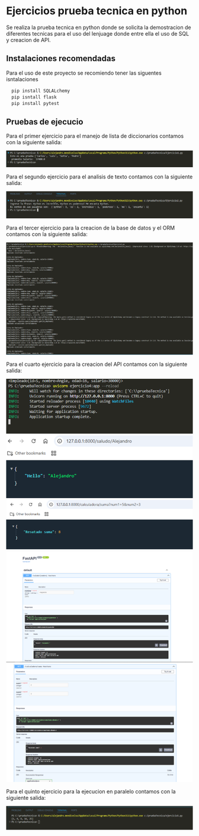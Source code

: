 
# Ejercicios prueba tecnica en python

Se realiza la prueba tecnica en python donde se solicita la demostracion de diferentes tecnicas para el uso del lenjuage donde entre ella el uso de SQL y creacion de API.




## Instalaciones recomendadas

Para el uso de este proyecto se recomiendo tener las siguentes isntalaciones

```bash
  pip install SQLALchemy
  pip isntall flask
  pip install pytest
```
    
## Pruebas de ejecucio

Para el primer ejercicio para el manejo de lista de diccionarios contamos con la siguiente salida:

![App Screenshot](Pruebas/Ejercicio1.png)

Para el segundo ejercicio para el analisis de texto contamos con la siguiente salida:

![App Screenshot](Pruebas/Ejercicio2.png)

Para el tercer ejercicio para la creacion de la base de datos y el ORM contamos con la siguiente salida:

![App Screenshot](Pruebas/ejercicio3.png)

Para el cuarto ejercicio para la creacion del API contamos con la siguiente salida:

![App Screenshot](Pruebas/Ejercicio4.1.png)
![App Screenshot](Pruebas/Ejercicio4.2.png)
![App Screenshot](Pruebas/Ejercicio4.3.png)
![App Screenshot](Pruebas/Ejercicio4.4.png)
![App Screenshot](Pruebas/Ejercicio4.5.png)

Para el quinto ejercicio para la ejecucion en paralelo contamos con la siguiente salida:

![App Screenshot](Pruebas/Ejercicio5.png)


